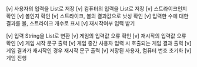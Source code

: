 <!-- 시작 전 작성 -->
[v] 사용자의 입력을 List<Integer>로 저장
[v] 컴퓨터의 입력을 List<Integer>로 저장
[v] 스트라이크인지 확인
[v] 볼인지 확인
[v] 스트라이크, 볼의 결과값으로 낫싱 확인
[v] 입력한 수에 대한 결과를 볼, 스트라이크 개수로 표시
[v] 재시작여부 입력 받기

<!-- 코드 작성 중 추가함수 -->
[v] 입력 String을 List<Integer>로 변환
[v] 게임의 입력값 오류 확인
[v] 재시작의 입력값 오류 확인
[v] 게임 시작 문구 출력
[v] 게임 중간 사용자 입력 시 호출되는 게임 결과 출력
[v] 게임 결과가 재시작인 경우 재시작 문구 출력
[v] 저장된 사용자, 컴퓨터 번호 초기화
[v] 게임 진행